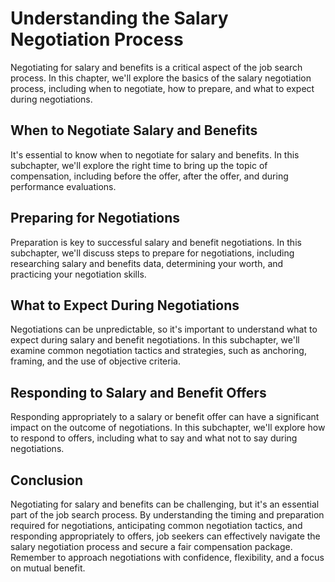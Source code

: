 Understanding the Salary Negotiation Process
=========================================================================================

Negotiating for salary and benefits is a critical aspect of the job search process. In this chapter, we'll explore the basics of the salary negotiation process, including when to negotiate, how to prepare, and what to expect during negotiations.

When to Negotiate Salary and Benefits
-------------------------------------

It's essential to know when to negotiate for salary and benefits. In this subchapter, we'll explore the right time to bring up the topic of compensation, including before the offer, after the offer, and during performance evaluations.

Preparing for Negotiations
--------------------------

Preparation is key to successful salary and benefit negotiations. In this subchapter, we'll discuss steps to prepare for negotiations, including researching salary and benefits data, determining your worth, and practicing your negotiation skills.

What to Expect During Negotiations
----------------------------------

Negotiations can be unpredictable, so it's important to understand what to expect during salary and benefit negotiations. In this subchapter, we'll examine common negotiation tactics and strategies, such as anchoring, framing, and the use of objective criteria.

Responding to Salary and Benefit Offers
---------------------------------------

Responding appropriately to a salary or benefit offer can have a significant impact on the outcome of negotiations. In this subchapter, we'll explore how to respond to offers, including what to say and what not to say during negotiations.

Conclusion
----------

Negotiating for salary and benefits can be challenging, but it's an essential part of the job search process. By understanding the timing and preparation required for negotiations, anticipating common negotiation tactics, and responding appropriately to offers, job seekers can effectively navigate the salary negotiation process and secure a fair compensation package. Remember to approach negotiations with confidence, flexibility, and a focus on mutual benefit.
